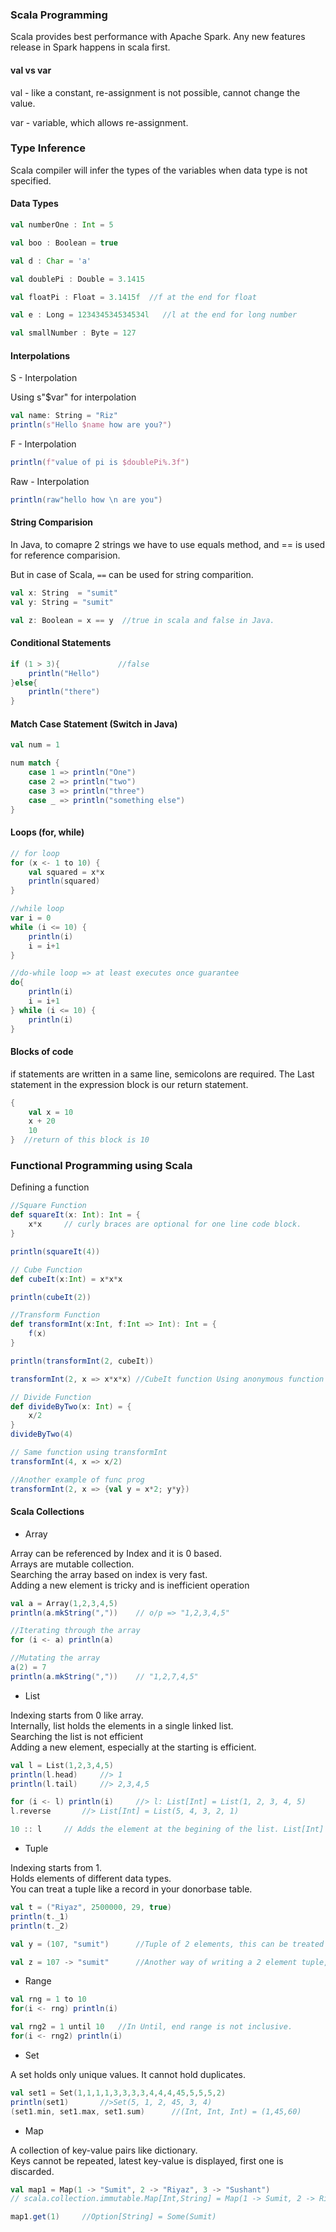 ### Scala Programming
Scala provides best performance with Apache Spark. Any new features release in Spark happens in scala first.

#### val vs var
val - like a constant, re-assignment is not possible, cannot change the value.

var - variable, which allows re-assignment.

### Type Inference
Scala compiler will infer the types of the variables when data type is not specified.

#### Data Types
```scala
val numberOne : Int = 5

val boo : Boolean = true

val d : Char = 'a'

val doublePi : Double = 3.1415

val floatPi : Float = 3.1415f  //f at the end for float

val e : Long = 123434534534534l   //l at the end for long number

val smallNumber : Byte = 127
```

#### Interpolations
S - Interpolation

Using s"$var" for interpolation

```scala
val name: String = "Riz"
println(s"Hello $name how are you?")
```

F - Interpolation
```scala
println(f"value of pi is $doublePi%.3f")
```

Raw - Interpolation
```scala
println(raw"hello how \n are you")
```

#### String Comparision
In Java, to comapre 2 strings we have to use equals method, and  ==  is used for reference comparision.

But in case of Scala, `==` can be used for string comparition.

```scala
val x: String  = "sumit"
val y: String = "sumit"

val z: Boolean = x == y  //true in scala and false in Java.
```

#### Conditional Statements
```scala
if (1 > 3){             //false
    println("Hello")
}else{
    println("there")
}
```

#### Match Case Statement (Switch in Java)
```scala
val num = 1

num match {
    case 1 => println("One")
    case 2 => println("two")
    case 3 => println("three")
    case _ => println("something else")
}
```

#### Loops (for, while)
```scala
// for loop
for (x <- 1 to 10) {
    val squared = x*x
    println(squared)
}

//while loop
var i = 0
while (i <= 10) {
    println(i)
    i = i+1
}

//do-while loop => at least executes once guarantee
do{
    println(i)
    i = i+1
} while (i <= 10) {
    println(i)
}
```

#### Blocks of code
if statements are written in a same line, semicolons are required. The Last statement in the expression block is our return statement.

```scala
{
    val x = 10
    x + 20
    10
}  //return of this block is 10
```

### Functional Programming using Scala

Defining a function
```scala
//Square Function
def squareIt(x: Int): Int = {
    x*x     // curly braces are optional for one line code block.
}

println(squareIt(4))

// Cube Function
def cubeIt(x:Int) = x*x*x

println(cubeIt(2))

//Transform Function
def transformInt(x:Int, f:Int => Int): Int = {
    f(x)
}

println(transformInt(2, cubeIt))

transformInt(2, x => x*x*x) //CubeIt function Using anonymous function

// Divide Function
def divideByTwo(x: Int) = {
    x/2
}
divideByTwo(4)

// Same function using transformInt
transformInt(4, x => x/2)

//Another example of func prog
transformInt(2, x => {val y = x*2; y*y})
```

#### Scala Collections
- Array

Array can be referenced by Index and it is 0 based. <br> 
Arrays are mutable collection. <br>
Searching the array based on index is very fast. <br>
Adding a new element is tricky and is inefficient operation <br>

```scala
val a = Array(1,2,3,4,5)
println(a.mkString(","))    // o/p => "1,2,3,4,5"

//Iterating through the array
for (i <- a) println(a)

//Mutating the array
a(2) = 7
println(a.mkString(","))    // "1,2,7,4,5"
```

- List

Indexing starts from 0 like array. <br>
Internally, list holds the elements in a single linked list. <br>
Searching the list is not efficient <br>
Adding a new element, especially at the starting is efficient.

```scala
val l = List(1,2,3,4,5)
println(l.head)     //> 1
println(l.tail)     //> 2,3,4,5

for (i <- l) println(i)     //> l: List[Int] = List(1, 2, 3, 4, 5)
l.reverse       //> List[Int] = List(5, 4, 3, 2, 1)

10 :: l     // Adds the element at the begining of the list. List[Int] = List(10, 1, 2, 3, 4, 5)
```

- Tuple

Indexing starts from 1. <br>
Holds elements of different data types. <br>
You can treat a tuple like a record in your donorbase table. <br>

```scala
val t = ("Riyaz", 2500000, 29, true)
println(t._1)
println(t._2)

val y = (107, "sumit")      //Tuple of 2 elements, this can be treated as key-value pair

val z = 107 -> "sumit"      //Another way of writing a 2 element tuple, treated as key-value pair.
```

- Range

```scala
val rng = 1 to 10
for(i <- rng) println(i)

val rng2 = 1 until 10   //In Until, end range is not inclusive.
for(i <- rng2) println(i)
```

- Set

A set holds only unique values. It cannot hold duplicates.

```scala
val set1 = Set(1,1,1,1,3,3,3,3,4,4,4,45,5,5,5,2)
println(set1)       //>Set(5, 1, 2, 45, 3, 4)
(set1.min, set1.max, set1.sum)      //(Int, Int, Int) = (1,45,60)
```

- Map

A collection of key-value pairs like dictionary. <br>
Keys cannot be repeated, latest key-value is displayed, first one is discarded. <br>

```scala
val map1 = Map(1 -> "Sumit", 2 -> "Riyaz", 3 -> "Sushant")
// scala.collection.immutable.Map[Int,String] = Map(1 -> Sumit, 2 -> Riyaz, 3 -> Sushant)

map1.get(1)     //Option[String] = Some(Sumit)
```
